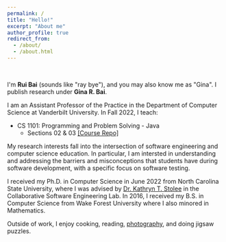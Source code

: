 ```yaml
---
permalink: /
title: "Hello!"
excerpt: "About me"
author_profile: true
redirect_from: 
  - /about/
  - /about.html
---
```


<br/>

I'm <b>Rui Bai</b> (sounds like "ray bye"), and you may also know me as "Gina". I publish research under <b>Gina R. Bai</b>. 

I am an Assistant Professor of the Practice in the Department of Computer Science at Vanderbilt University. In Fall 2022, I teach:
- CS 1101: Programming and Problem Solving - Java
  - Sections 02 & 03 [[Course Repo]](https://github.com/ginaBai/Fall22-CS1101-ProgrammingAndProblemSolving-Java) 


My research interests fall into the intersection of software engineering and computer science education. In particular, I am intersted in understanding and addressing the barriers and misconceptions that students have during software development, with a specific focus on software testing. 

I received my Ph.D. in Computer Science in June 2022 from North Carolina State University, where I was advised by <a href="https://kstolee.github.io" target="_blank">Dr. Kathryn T. Stolee</a> in the Collaborative Software Engineering Lab. In 2016, I received my B.S. in Computer Science from Wake Forest University where I also minored in Mathematics.

Outside of work, I enjoy cooking, reading, <a href="https://www.instagram.com/ginabai_r/" target="_blank">photography</a>, and doing jigsaw puzzles.